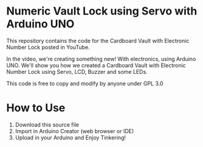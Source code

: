 # Numeric Vault Lock using Servo with Arduino UNO

This repository contains the code for the Cardboard Vault with Electronic Number Lock posted in YouTube.

In the video, we're creating something new! With electronics, using Arduino UNO. We'll show you how we created a Cardboard Vault with Electronic Number Lock using Servo, LCD, Buzzer and some LEDs.

This code is free to copy and modify by anyone under GPL 3.0

# How to Use

1. Download this source file
2. Import in Arduino Creator (web browser or IDE)
3. Upload in your Arduino and Enjoy Tinkering!
